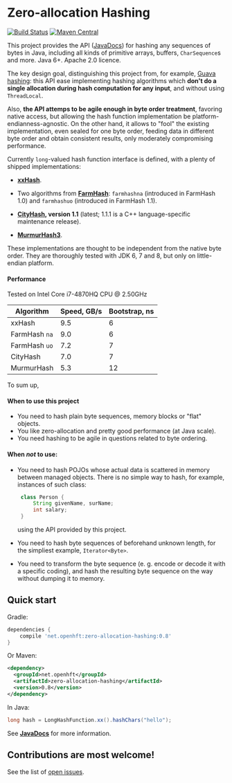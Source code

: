 # Zero-allocation Hashing
[![Build Status](https://travis-ci.org/OpenHFT/Zero-Allocation-Hashing.svg?branch=master)](https://travis-ci.org/OpenHFT/Zero-Allocation-Hashing)
[![Maven Central](https://maven-badges.herokuapp.com/maven-central/net.openhft/zero-allocation-hashing/badge.svg)](https://maven-badges.herokuapp.com/maven-central/net.openhft/zero-allocation-hashing)

This project provides the API ([JavaDocs](http://openhft.github.io/Zero-Allocation-Hashing/apidocs/))
for hashing any sequences of bytes in Java, including all kinds of
primitive arrays, buffers, `CharSequence`s and more. Java 6+. Apache 2.0 licence.

The key design goal, distinguishing this project from, for example, [Guava hashing](
http://docs.guava-libraries.googlecode.com/git-history/release/javadoc/com/google/common/hash/package-summary.html):
this API ease implementing hashing algorithms which **don't do a single allocation
during hash computation for any input**, and without using `ThreadLocal`.

Also, **the API attemps to be agile enough in byte order treatment**, favoring native access,
but allowing the hash function implementation be platform-endianness-agnostic. On the other hand,
it allows to "fool" the existing implementation, even sealed for one byte order, feeding data
in different byte order and obtain consistent results, only moderately compromising performance.

Currently `long`-valued hash function interface is defined, with a plenty of shipped
implementations:
 - **[xxHash](https://github.com/Cyan4973/xxHash)**.

 - Two algorithms from **[FarmHash](https://github.com/google/farmhash)**: `farmhashna` (introduced
 in FarmHash 1.0) and `farmhashuo` (introduced in FarmHash 1.1).

 - **[CityHash](https://code.google.com/p/cityhash/), version 1.1** (latest; 1.1.1 is a C++
 language-specific maintenance release).

 - **[MurmurHash3](https://code.google.com/p/smhasher/wiki/MurmurHash3)**.

These implementations are thought to be independent from the native byte order. They are thoroughly
tested with JDK 6, 7 and 8, but only on little-endian platform.

#### Performance

Tested on Intel Core i7-4870HQ CPU @ 2.50GHz

Algorithm     | Speed, GB/s | Bootstrap, ns
--------------|-------------|--------------
xxHash        | 9.5         | 6
FarmHash `na` | 9.0         | 6
FarmHash `uo` | 7.2         | 7
CityHash      | 7.0         | 7
MurmurHash    | 5.3         | 12

To sum up,

#### When to use this project
 - You need to hash plain byte sequences, memory blocks or "flat" objects.
 - You like zero-allocation and pretty good performance (at Java scale).
 - You need hashing to be agile in questions related to byte ordering.

#### When *not* to use:
 - You need to hash POJOs whose actual data is scattered in memory between managed objects.
   There is no simple way to hash, for example, instances of such class:

   ```java
    class Person {
        String givenName, surName;
        int salary;
    }
   ```
   using the API provided by this project.
 - You need to hash byte sequences of beforehand unknown length, for the simpliest example,
   `Iterator<Byte>`.
 - You need to transform the byte sequence (e. g. encode or decode it with a specific coding),
   and hash the resulting byte sequence on the way without dumping it to memory.

## Quick start

Gradle:
```groovy
dependencies {
    compile 'net.openhft:zero-allocation-hashing:0.8'
}
```

Or Maven:
```xml
<dependency>
  <groupId>net.openhft</groupId>
  <artifactId>zero-allocation-hashing</artifactId>
  <version>0.8</version>
</dependency>
```

In Java:
```java
long hash = LongHashFunction.xx().hashChars("hello");
```

See **[JavaDocs](http://openhft.github.io/Zero-Allocation-Hashing/apidocs/)** for more information.

## Contributions are most welcome!

See the list of [open issues](https://github.com/OpenHFT/Zero-Allocation-Hashing/issues).
